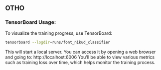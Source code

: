 ## OTHO

### TensorBoard Usage:

To visualize the training progress, use TensorBoard:

```bash
tensorboard --logdir=runs/font_nikud_classifier
```

This will start a local server. You can access it by opening a web browser and going to: http://localhost:6006
You'll be able to view various metrics such as training loss over time, which helps monitor the training process.
